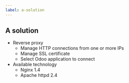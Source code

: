 ```yaml
---
label: a-solution
---
```

## A solution

* Reverse proxy
    * Manage HTTP connections from one or more IPs
    * Manage SSL certificate
    * Select Odoo application to connect
* Available technology
    * Nginx 1.4
    * Apache httpd 2.4
